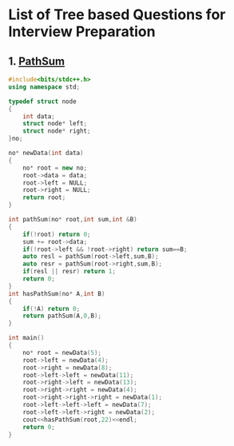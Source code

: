 # List of Tree based Questions for Interview Preparation

## 1. [PathSum](https://github.com/kuluruvineeth/Placement_Preparation/blob/main/Interviewbit/Trees/path_sum.cpp)
```cpp
#include<bits/stdc++.h>
using namespace std;

typedef struct node
{
    int data;
    struct node* left;
    struct node* right;
}no;

no* newData(int data)
{
    no* root = new no;
    root->data = data;
    root->left = NULL;
    root->right = NULL;
    return root;
}

int pathSum(no* root,int sum,int &B)
{
    if(!root) return 0;
    sum += root->data;
    if(!root->left && !root->right) return sum==B;
    auto resl = pathSum(root->left,sum,B);
    auto resr = pathSum(root->right,sum,B);
    if(resl || resr) return 1;
    return 0;
}
int hasPathSum(no* A,int B)
{
    if(!A) return 0;
    return pathSum(A,0,B);
}

int main()
{
    no* root = newData(5);
    root->left = newData(4);
    root->right = newData(8);
    root->left->left = newData(11);
    root->right->left = newData(13);
    root->right->right = newData(4);
    root->right->right->right = newData(1);
    root->left->left->left = newData(7);
    root->left->left->right = newData(2);
    cout<<hasPathSum(root,22)<<endl;
    return 0;
}
```